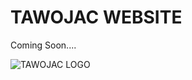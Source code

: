 # TAWOJAC WEBSITE

Coming Soon....

![TAWOJAC LOGO](https://www.tawojactz.org/WhatsApp%20Image%202022-11-17%20at%202.28.09%20PM.jpeg)


